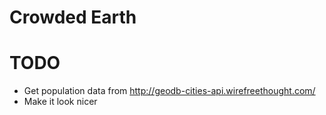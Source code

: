 # Crowded Earth

# TODO
- Get population data from http://geodb-cities-api.wirefreethought.com/
- Make it look nicer